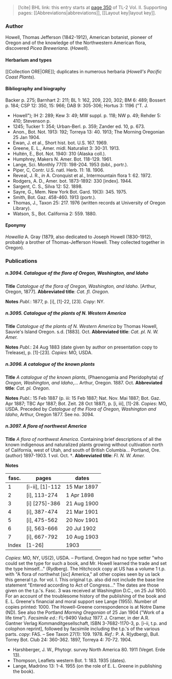 > [!cite] BHL link: this entry starts at [page 350](https://www.biodiversitylibrary.org/item/103253#page/376/mode/1up) of TL-2 Vol. II.
> Supporting pages: [[Abbreviations|abbreviations]], [[Layout key|layout key]].

### Author

Howell, Thomas Jefferson (1842-1912), American botanist, pioneer of Oregon and of the knowledge of the Northwestern American flora, discovered *Picea Breweriana*. (*Howell*).

#### Herbarium and types

[[Collection ORE|ORE]]; duplicates in numerous herbaria (*Howell's Pacific Coast Plants*).

#### Bibliography and biography

Backer p. 275; Barnhart 2: 211; BL 1: 162, 209, 220, 302; BM 6: 489; Bossert p. 184; CSP 12: 350, 15: 966; DAB 9: 305-306; Hortus 3: 1196 ("T. J.
- Howell"); IH 2: 289; Kew 3: 49; MW suppl. p. 118; NW p. 49; Rehder 5: 410; Stevenson p.
- 1245; Tucker 1: 354; Urban-Berl. p. 359; Zander ed. 10, p. 673.
- Anon., Bot. Not. 1913: 192; Torreya 13: 40. 1913; The Morning Oregonian 25 Jan 1904.
- Ewan, J. et al., Short hist. bot. U.S. 167. 1969.
- Greene, E. L., Amer. midl. Naturalist 3: 30-31. 1913.
- Hultén, E., Bot. Not. 1940: 310 (Alaska coll.).
- Humphrey, Makers N. Amer. Bot. 118-129. 1961.
- Lange, Sci. Monthly 77(1): 198-204. 1953 (bibl., portr.).
- Piper, C, Contr. U.S. natl. Herb. 11: 18. 1906.
- Reveal, J. R., *in* A. Cronquist et al., Intermountain flora 1: 62. 1972.
- Rodgers, A. D., Amer. bot. 1873-1892: 330 \[index\]. 1944.
- Sargent, C. S., Silva 12: 52. 1898.
- Sayre, G., Mem. New York Bot. Gard. 19(3): 345. 1975.
- Smith, Bot. Gaz. 458-460. 1913 (portr.).
- Thomas, J., Taxon 25: 217. 1976 (written records at University of Oregon Library).
- Watson, S., Bot. California 2: 559. 1880.

#### Eponymy

*Howellia* A. Gray (1879, also dedicated to Joseph Howell (1830-1912), probably a brother of Thomas-Jefferson Howell. They collected together in Oregon).

### Publications

##### n.3094. Catalogue of the flora of Oregon, Washington, and Idaho

**Title**
*Catalogue of the flora of Oregon, Washington, and Idaho*. \[Arthur, Oregon, 1877\].
**Abbreviated title**: *Cat. fl. Oregon*.

**Notes**
*Publ*.: 1877, p. \[i\], \[1\]-22, \[23\]. *Copy*: NY.

##### n.3095. Catalogue of the plants of N. Western America

**Title**
*Catalogue of the plants of N. Western America* by Thomas Howell, Sauvie's Island Oregon. s.d. \[1883\]. Oct.
**Abbreviated title**: *Cat. pl. N. W. Amer.*

**Notes**
*Publ*.: 24 Aug 1883 (date given by author on presentation copy to Trelease), p. \[1\]-\[23\].
*Copies*: MO, USDA.

##### n.3096. A catalogue of the known plants

**Title**
*A catalogue of the known plants*, (Phaenogamia and Pteridophyta) *of Oregon, Washington, and Idaho*,... Arthur, Oregon. 1887. Oct.
**Abbreviated title**: *Cat. pl. Oregon*.

**Notes**
*Publ*.: 15 Feb 1887 (p. iii: 15 Feb 1887; Nat. Nov. Mai 1887; Bot. Gaz. Apr 1887; TBC Apr 1887; Bot. Zeit. 28 Oct 1887), p. \[i, iii\], \[1\]-28. *Copies*: MO, USDA. Preceded by *Catalogue of the Flora of Oregon, Washington and Idaho*, Arthur, Oregon 1877. See no. 3094.

##### n.3097. A flora of northwest America

**Title**
*A flora of northwest America*. Containing brief descriptions of all the known indigenous and naturalized plants growing without cultivation north of California, west of Utah, and south of British Columbia... Portland, Ore. (author) 1897-1903. 1 vol. Oct. †.
**Abbreviated title**: *Fl. N. W. Amer.*

**Notes**

|fasc.	|pages	|dates	|
|---	|---	|---	|
|1	|\[i-ii\], \[1\]-112	|15 Mar 1897	
|2	|\[i\], 113-274	|1 Apr 1898	
|3	|\[i\] \[275\]-386	|21 Aug 1900	
|4	|\[i\], 387-474	|21 Mar 1901	
|5	|\[i\], 475-562	|20 Nov 1901|
|6	|\[i\], 563-666	|20 Jul 1902|
|7	|\[i\], 667-792	|10 Aug 1903|
|Index	|\[1-26\]	|1903|

*Copies*: MO, NY, US(2), USDA. – Portland, Oregon had no type setter "who could set the type for such a book, and Mr. Howell learned the trade and set the type himself..."
(Rydberg). The Hitchcock copy at US has a volume 1 t.p. with "A flora of northwhst \[sic\] America," all other copies seen by us lack this general t.p. for vol. I. This original t.p. also did not include the base line statement "Entered according to Act of Congress..." The dates are those given on the t.p.'s. Fasc. 3 was received at Washington D.C., on 25 Jul 1900. For an account of the troublesome history of the publishing of the book and E. L. Greene's financial and moral support see Lange (1955). Number of copies printed: 1000. The Howell-Greene correspondence is at Notre Dame (ND). See also the Portland *Morning Oregonian* of 25 Jan 1904 ("Work of a life time").
*Facsimile ed*.: FL-9490 Vaduz 1977. J. Cramer, in der A.R. Gantner Verlag Kommanditgesellschaft, ISBN 3-7682-1170-3, p. \[i-ii, t.p. and colophon reprint\], followed by facsimile including the t.p.'s of the various parts. *copy*: FAS. – See Taxon 27(1): 109. 1978.
*Ref*.: P. A. R(ydberg), Bull. Torrey Bot. Club 24: 360-362. 1897, Torreya 4: 70-72. 1904.
- Harshberger, J. W., Phytogr. survey North America 80. 1911 (Veget. Erde 13).
- Thompson, Leaflets western Bot. 1: 183. 1935 (dates).
- Lange, Madrõno 13: 1-4. 1955 (on the role of E. L. Greene in publishing the book).

